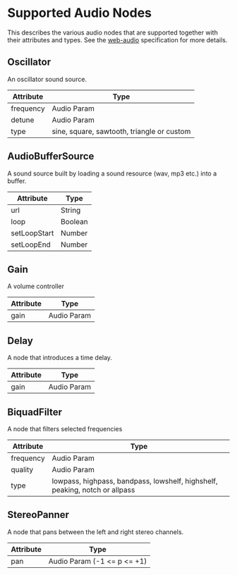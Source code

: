 Supported Audio Nodes
=====================

This describes the various audio nodes that are supported together with their attributes and types. See the [web-audio](https://developer.mozilla.org/en-US/docs/Web/API/Web_Audio_API) specification for more details.

Oscillator
----------

An oscillator sound source.


| Attribute | Type |
| --------- | ---- |
| frequency | Audio Param |
| detune    | Audio Param |
| type      | sine, square, sawtooth, triangle or custom |

AudioBufferSource
-----------------

A sound source built by loading a sound resource (wav, mp3 etc.) into a buffer.


| Attribute | Type |
| --------- | ---- |
| url | String |
| loop    | Boolean |
| setLoopStart | Number |
| setLoopEnd | Number |

Gain
----

A volume controller


| Attribute | Type |
| ----------- | -- |
| gain | Audio Param |

Delay
-----

A node that introduces a time delay.


| Attribute | Type |
| --------- | ---- |
| gain | Audio Param |


BiquadFilter
------------

A node that filters selected frequencies

| Attribute | Type |
| --------- | ---- |
| frequency | Audio Param |
| quality   | Audio Param |
| type      | lowpass, highpass, bandpass, lowshelf, highshelf, peaking, notch or allpass |

StereoPanner
------------

A node that pans between the left and right stereo channels.


| Attribute | Type |
| --------- | ---- |
| pan | Audio Param (-1 <= p <= +1)|
